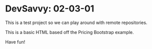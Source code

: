 # DevSavvy: 02-03-01

This is a test project so we can play around with remote repositories.

This is a basic HTML based off the Pricing Bootstrap example.

Have fun!